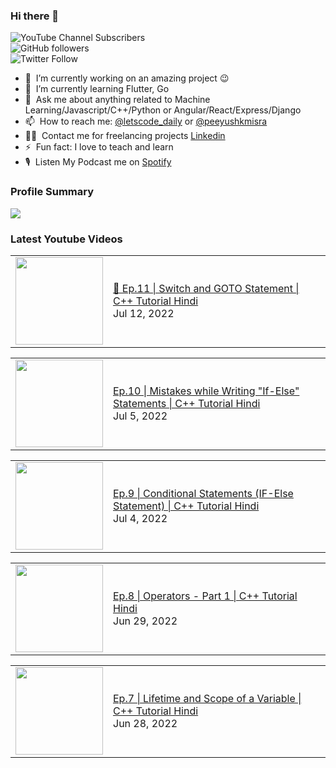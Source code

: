 ### Hi there 👋

![YouTube Channel Subscribers](https://img.shields.io/youtube/channel/subscribers/UCgmk1KXmrHXt_DO0kScyVmQ?style=social)  
![GitHub followers](https://img.shields.io/github/followers/misrapk?style=social)  
![Twitter Follow](https://img.shields.io/twitter/follow/peeyushkmisra?style=social)

- 🔭 &nbsp;I’m currently working on an amazing project :wink:
- 🌱 &nbsp;I’m currently learning Flutter, Go
- 💬 &nbsp;Ask me about anything related to Machine Learning/Javascript/C++/Python or Angular/React/Express/Django
- 📫 &nbsp;How to reach me: [@letscode_daily](https://www.instagram.com/letscode_daily/) or [@peeyushkmisra](https://www.instagram.com/peeyushkmisra/)
- 👨‍💻 &nbsp;Contact me for freelancing projects [Linkedin](https://www.linkedin.com/in/peeyushkmisra/)
- ⚡ &nbsp;Fun fact: I love to teach and learn
- 🎙 &nbsp;Listen My Podcast me on [Spotify](https://open.spotify.com/show/5HlTHA4yxnj56N1klajpQc)

### Profile Summary

![](https://github-profile-summary-cards.vercel.app/api/cards/profile-details?username=misrapk&theme=dracula)

### Latest Youtube Videos

<!-- YOUTUBE:START --><table><tr><td><a href="https://www.youtube.com/watch?v=BRNN2lTt2Cg"><img width="140px" src="https://i.ytimg.com/vi/BRNN2lTt2Cg/mqdefault.jpg"></a></td>
<td><a href="https://www.youtube.com/watch?v=BRNN2lTt2Cg">🔴 Ep.11 | Switch and GOTO Statement | C++ Tutorial Hindi</a><br/>Jul 12, 2022</td></tr></table>
<table><tr><td><a href="https://www.youtube.com/watch?v=6FhCmhBDDlg"><img width="140px" src="https://i.ytimg.com/vi/6FhCmhBDDlg/mqdefault.jpg"></a></td>
<td><a href="https://www.youtube.com/watch?v=6FhCmhBDDlg">Ep.10 | Mistakes while Writing &quot;If-Else&quot; Statements | C++ Tutorial Hindi</a><br/>Jul 5, 2022</td></tr></table>
<table><tr><td><a href="https://www.youtube.com/watch?v=sYWBIyL9OJA"><img width="140px" src="https://i.ytimg.com/vi/sYWBIyL9OJA/mqdefault.jpg"></a></td>
<td><a href="https://www.youtube.com/watch?v=sYWBIyL9OJA">Ep.9 | Conditional Statements &lpar;IF-Else Statement&rpar; | C++ Tutorial Hindi</a><br/>Jul 4, 2022</td></tr></table>
<table><tr><td><a href="https://www.youtube.com/watch?v=pWZkYiQYAeU"><img width="140px" src="https://i.ytimg.com/vi/pWZkYiQYAeU/mqdefault.jpg"></a></td>
<td><a href="https://www.youtube.com/watch?v=pWZkYiQYAeU">Ep.8 | Operators - Part 1 | C++ Tutorial Hindi</a><br/>Jun 29, 2022</td></tr></table>
<table><tr><td><a href="https://www.youtube.com/watch?v=vKsVm0C7ThA"><img width="140px" src="https://i.ytimg.com/vi/vKsVm0C7ThA/mqdefault.jpg"></a></td>
<td><a href="https://www.youtube.com/watch?v=vKsVm0C7ThA">Ep.7 | Lifetime and Scope of a Variable | C++ Tutorial Hindi</a><br/>Jun 28, 2022</td></tr></table>
<!-- YOUTUBE:END -->

